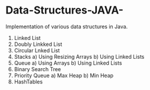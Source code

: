 # Data-Structures-JAVA-
Implementation of various data structures in Java.

  1. Linked List
  2. Doubly Linkked List
  3. Circular Lnked List
  4. Stacks
       a) Using Resizing Arrays
       b) Using Linked Lists
  5. Queue
       a) Using Arrays
       b) Using Linked Lists
  6. Binary Search Tree
  7. Priority Queue
       a) Max Heap
       b) Min Heap
  8. HashTables
